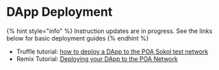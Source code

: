 # DApp Deployment

{% hint style="info" %}
Instruction updates are in progress. See the links below for basic deployment guides
{% endhint %}

* Truffle tutorial: [how to deploy a DApp to the POA Sokol test network](https://kauri.io/article/549b50d2318741dbba209110bb9e350e/v12/poa-part-1-develop-and-deploy-a-smart-contract)
* Remix Tutorial: [Deploying your DApp to the POA Network](https://kauri.io/#collections/POA%20Tutorial%20series/poa-part-1-develop-and-deploy-a-smart-contract/)

